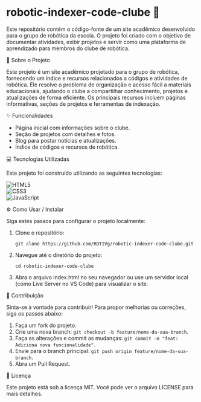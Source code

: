 # robotic-indexer-code-clube 🤖

Este repositório contém o código-fonte de um site acadêmico desenvolvido para o grupo de robótica da escola. O projeto foi criado com o objetivo de documentar atividades, exibir projetos e servir como uma plataforma de aprendizado para membros do clube de robótica.

📝 Sobre o Projeto

Este projeto é um site acadêmico projetado para o grupo de robótica, fornecendo um índice e recursos relacionados a códigos e atividades de robótica. Ele resolve o problema de organização e acesso fácil a materiais educacionais, ajudando o clube a compartilhar conhecimento, projetos e atualizações de forma eficiente. Os principais recursos incluem páginas informativas, seções de projetos e ferramentas de indexação.

✨ Funcionalidades

- Página inicial com informações sobre o clube.
- Seção de projetos com detalhes e fotos.
- Blog para postar notícias e atualizações.
- Índice de códigos e recursos de robótica.

💻 Tecnologias Utilizadas

Este projeto foi construído utilizando as seguintes tecnologias:

![HTML5](https://img.shields.io/badge/HTML5-E34F26?style=for-the-badge&logo=html5&logoColor=white)  
![CSS3](https://img.shields.io/badge/CSS3-1572B6?style=for-the-badge&logo=css3&logoColor=white)  
![JavaScript](https://img.shields.io/badge/JavaScript-F7DF1E?style=for-the-badge&logo=javascript&logoColor=black)

⚙️ Como Usar / Instalar

Siga estes passos para configurar o projeto localmente:

1. Clone o repositório:
   ```
   git clone https://github.com/ROTIVg/robotic-indexer-code-clube.git
   ```

2. Navegue até o diretório do projeto:
   ```
   cd robotic-indexer-code-clube
   ```

3. Abra o arquivo index.html no seu navegador ou use um servidor local (como Live Server no VS Code) para visualizar o site.

🤝 Contribuição

Sinta-se à vontade para contribuir! Para propor melhorias ou correções, siga os passos abaixo:

1. Faça um fork do projeto.
2. Crie uma nova branch: `git checkout -b feature/nome-da-sua-branch`.
3. Faça as alterações e commit as mudanças: `git commit -m "feat: Adiciona nova funcionalidade"`.
4. Envie para o branch principal: `git push origin feature/nome-da-sua-branch`.
5. Abra um Pull Request.

📄 Licença

Este projeto está sob a licença MIT. Você pode ver o arquivo LICENSE para mais detalhes.
